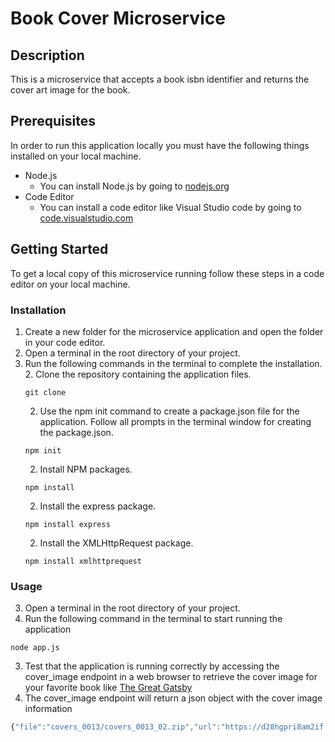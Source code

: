 # Book Cover Microservice


## Description
This is a microservice that accepts a book isbn identifier and 
returns the cover art image for the book.

## Prerequisites
In order to run this application locally you must have the following things installed on your local machine.
* Node.js
    * You can install Node.js by going to [nodejs.org](https://nodejs.org/en)
* Code Editor
    * You can install a code editor like Visual Studio code by going to [code.visualstudio.com](https://code.visualstudio.com)

## Getting Started
To get a local copy of this microservice running follow these steps in a code editor on your local machine.
### Installation
1. Create a new folder for the microservice application and open the
folder in your code editor.
1. Open a terminal in the root directory of your project.
1. Run the following commands in the terminal to complete the installation.
    2. Clone the repository containing the application files.
    ```
    git clone
    ```
    2. Use the npm init command to create a package.json file for the application. Follow all prompts in the terminal window for creating the package.json.
    ```
    npm init
    ```
    2. Install NPM packages.
    ```
    npm install
    ```
    2. Install the express package.
    ```
    npm install express
    ```
    2. Install the XMLHttpRequest package.
    ```
    npm install xmlhttprequest
    ```

### Usage
3. Open a terminal in the root directory of your project.
3. Run the following command in the terminal to start running the application
```
node app.js
```
3. Test that the application is running correctly by accessing the cover_image endpoint in a web browser to retrieve the cover image for your favorite book like [The Great Gatsby](http://localhost:3923/cover_image?isbn=9780743273565)
3. The cover_image endpoint will return a json object with the cover image information
```javascript 
{"file":"covers_0013/covers_0013_02.zip","url":"https://d28hgpri8am2if.cloudfront.net/book_images/onix/cvr9781982146702/the-great-gatsby-9781982146702_hr.jpg"}
```